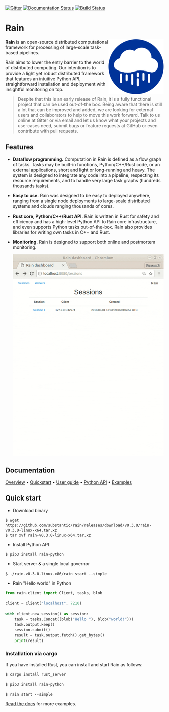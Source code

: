 [![Gitter](https://badges.gitter.im/substantic/rain.svg)](https://gitter.im/substantic/rain?utm_source=badge&utm_medium=badge&utm_campaign=pr-badge&utm_content=badge) [![Documentation Status](http://readthedocs.org/projects/rain/badge/?version=latest)](http://rain.readthedocs.io/en/latest/?badge=latest) [![Build Status](https://travis-ci.org/substantic/rain.svg?branch=master)](https://travis-ci.org/substantic/rain)


# Rain

<img align="right" width="35%" src="docs/imgs/logo.svg?sanitize=true">

**Rain** is an open-source distributed computational framework for processing
of large-scale task-based pipelines.

Rain aims to lower the entry barrier to the world of distributed computing. Our
intention is to provide a light yet robust distributed framework that features
an intuitive Python API, straightforward installation and deployment with
insightful monitoring on top.

> Despite that this is an early release of Rain, it is a fully functional
> project that can be used out-of-the box. Being aware that there is still
> a lot that can be improved and added, we are looking for external
> users and collaborators to help to move this work forward.
> Talk to us online at Gitter or via email and let us know what your
> projects and use-cases need, submit bugs or feature
> requests at GitHub or even contribute with pull requests.

## Features

- **Dataflow programming.** Computation in Rain is defined as a flow graph of
  tasks. Tasks may be built-in functions, Python/C++/Rust code, or an external
  applications, short and light or long-running and heavy. The system is
  designed to integrate any code into a pipeline, respecting its resource
  requirements, and to handle very large task graphs (hundreds thousands tasks).

- **Easy to use.** Rain was designed to be easy to deployed anywhere, ranging
  from a single node deployments to large-scale distributed systems and clouds
  ranging thousands of cores.

- **Rust core, Python/C++/Rust API.** Rain is written in Rust for safety and
  efficiency and has a high-level Python API to Rain core infrastructure, and
  even supports Python tasks out-of-the-box. Rain also provides libraries for
  writing own tasks in C++ and Rust.

- **Monitoring.** Rain is designed to support both online and postmortem
  monitoring.

  ![Dashboard screencast](docs/imgs/rain-dashboard.gif)

## Documentation

[Overview](http://rain.readthedocs.io/en/latest/overview.html) &bull; [Quickstart](http://rain.readthedocs.io/en/latest/quickstart.html) &bull; [User guide](http://rain.readthedocs.io/en/latest/user.html) &bull; [Python API](http://rain.readthedocs.io/en/latest/python_api.html) &bull; [Examples](http://rain.readthedocs.io/en/latest/examples.html)

## Quick start

* Download binary

```
$ wget https://github.com/substantic/rain/releases/download/v0.3.0/rain-v0.3.0-linux-x64.tar.xz
$ tar xvf rain-v0.3.0-linux-x64.tar.xz
```

* Install Python API

```
$ pip3 install rain-python
```

* Start server & a single local governor

```
$ ./rain-v0.3.0-linux-x86/rain start --simple
```

* Rain "Hello world" in Python

```python
from rain.client import Client, tasks, blob

client = Client("localhost", 7210)

with client.new_session() as session:
    task = tasks.Concat((blob("Hello "), blob("world!")))
    task.output.keep()
    session.submit()
    result = task.output.fetch().get_bytes()
    print(result)
```

### Installation via cargo

If you have installed Rust, you can install and start Rain as follows:

```
$ cargo install rust_server

$ pip3 install rain-python

$ rain start --simple
```

[Read the docs](http://rain.readthedocs.io/en/latest/examples.html) for more examples.
